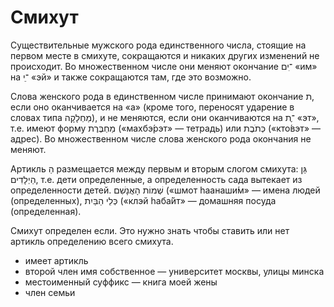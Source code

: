 # Смихут

Существительные мужского рода единственного числа, стоящие на первом месте в смихуте, сокращаются и никаких других изменений не происходит. Во множественном числе они меняют окончание ־ִים «им» на ־ֵי «эй» и также сокращаются там, где это возможно.

Слова женского рода в единственном числе принимают окончание ת, если оно оканчивается на «а» \(кроме того, переносят ударение в словах типа מַחְלָקָה\), и не меняются, если они оканчиваются на ־ֶת «эт», т.е. имеют форму מַחְבֶּרֶת \(«махбэ́рэт» — тетрадь\) или כְּתֹבֶת \(«кто́вэт» — адрес\). Во множественном числе слова женского рода окончания не меняют.

Артикль הַ размещается между первым и вторым слогом смихута: גַּן הַיְלָדִים, т.е. дети определенные, а определенность сада вытекает из определенности детей. שְׁמוֹת הָאֲנָשִׁם \(«шмот hаанаши́м» — имена людей \(определенных\), כְּלֵי הַבַּיִת \(«клэй hаба́йт» — домашняя посуда \(определенная\).

Смихут определен если. Это нужно знать чтобы ставить или нет артикль определению всего смихута.

* имеет артикль
* второй член имя собственное — университет москвы, улицы минска
* местоименный суффикс — книга моей жены
* член семьи

